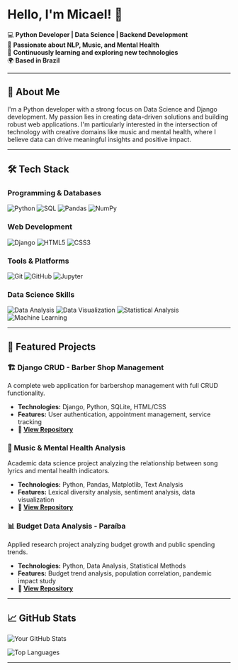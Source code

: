 # Hello, I'm Micael! 👋

💻 **Python Developer | Data Science | Backend Development**  
🎵 **Passionate about NLP, Music, and Mental Health**  
🌱 **Continuously learning and exploring new technologies**  
🌍 **Based in Brazil**

---

## 🚀 About Me

I'm a Python developer with a strong focus on Data Science and Django development. My passion lies in creating data-driven solutions and building robust web applications. I'm particularly interested in the intersection of technology with creative domains like music and mental health, where I believe data can drive meaningful insights and positive impact.

---

## 🛠️ Tech Stack

### **Programming & Databases**
![Python](https://img.shields.io/badge/Python-3776AB?style=for-the-badge&logo=python&logoColor=white)
![SQL](https://img.shields.io/badge/SQL-4479A1?style=for-the-badge&logo=postgresql&logoColor=white)
![Pandas](https://img.shields.io/badge/Pandas-150458?style=for-the-badge&logo=pandas&logoColor=white)
![NumPy](https://img.shields.io/badge/NumPy-013243?style=for-the-badge&logo=numpy&logoColor=white)

### **Web Development**
![Django](https://img.shields.io/badge/Django-092E20?style=for-the-badge&logo=django&logoColor=white)
![HTML5](https://img.shields.io/badge/HTML5-E34F26?style=for-the-badge&logo=html5&logoColor=white)
![CSS3](https://img.shields.io/badge/CSS3-1572B6?style=for-the-badge&logo=css3&logoColor=white)

### **Tools & Platforms**
![Git](https://img.shields.io/badge/Git-F05032?style=for-the-badge&logo=git&logoColor=white)
![GitHub](https://img.shields.io/badge/GitHub-181717?style=for-the-badge&logo=github&logoColor=white)
![Jupyter](https://img.shields.io/badge/Jupyter-F37626?style=for-the-badge&logo=jupyter&logoColor=white)

### **Data Science Skills**
![Data Analysis](https://img.shields.io/badge/Data%20Analysis-FF6B6B?style=for-the-badge)
![Data Visualization](https://img.shields.io/badge/Data%20Visualization-4ECDC4?style=for-the-badge)
![Statistical Analysis](https://img.shields.io/badge/Statistical%20Analysis-45B7D1?style=for-the-badge)
![Machine Learning](https://img.shields.io/badge/Machine%20Learning-96CEB4?style=for-the-badge)

---

## 💼 Featured Projects

### 🏗️ Django CRUD - Barber Shop Management
A complete web application for barbershop management with full CRUD functionality.
- **Technologies:** Django, Python, SQLite, HTML/CSS
- **Features:** User authentication, appointment management, service tracking
- **🔗 [View Repository](https://github.com/micaeltoscano/CRUD_Barbearia)**

### 🎵 Music & Mental Health Analysis
Academic data science project analyzing the relationship between song lyrics and mental health indicators.
- **Technologies:** Python, Pandas, Matplotlib, Text Analysis
- **Features:** Lexical diversity analysis, sentiment analysis, data visualization
- **🔗 [View Repository](https://github.com/micaeltoscano/Saude_Mental_e_Musica)**

### 📊 Budget Data Analysis - Paraíba
Applied research project analyzing budget growth and public spending trends.
- **Technologies:** Python, Data Analysis, Statistical Methods
- **Features:** Budget trend analysis, population correlation, pandemic impact study
- **🔗 [View Repository](https://github.com/micaeltoscano/Analise_Dados_Paraiba)**

---

## 📈 GitHub Stats

![Your GitHub Stats](https://github-readme-stats.vercel.app/api?username=micaeltoscano&show_icons=true&theme=radical)

![Top Languages](https://github-readme-stats.vercel.app/api/top-langs/?username=micaeltoscano&layout=compact&theme=radical)

---

